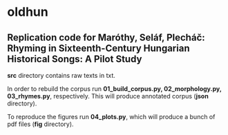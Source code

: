 # oldhun
## Replication code for Maróthy, Seláf, Plecháč: Rhyming in Sixteenth-Century Hungarian Historical Songs: A Pilot Study

**src** directory contains raw texts in txt.

In order to rebuild the corpus run **01_build_corpus.py, 02_morphology.py, 03_rhymes.py**, respectively. This will produce annotated corpus (**json** directory).

To reproduce the figures run **04_plots.py**, which will produce a bunch of pdf files (**fig** directory). 
